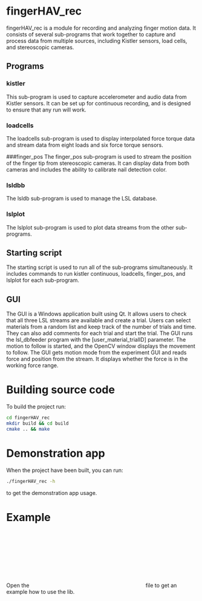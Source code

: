 # fingerHAV_rec
fingerHAV_rec is a module for recording and analyzing finger motion data. It consists of several sub-programs that work together to capture and process data from multiple sources, including Kistler sensors, load cells, and stereoscopic cameras.

##  Programs
### kistler
This sub-program is used to capture accelerometer and audio data from Kistler sensors. It can be set up for continuous recording, and is designed to ensure that any run will work.

### loadcells
The loadcells sub-program is used to display interpolated force torque data and stream data from eight loads and six force torque sensors.

###finger_pos
The finger_pos sub-program is used to stream the position of the finger tip from stereoscopic cameras. It can display data from both cameras and includes the ability to calibrate nail detection color.

### lsldbb
The lsldb sub-program is used to manage the LSL database.

### lslplot
The lslplot sub-program is used to plot data streams from the other sub-programs.

## Starting script
The starting script is used to run all of the sub-programs simultaneously. It includes commands to run kistler continuous, loadcells, finger_pos, and lslplot for each sub-program.

## GUI

The GUI is a Windows application built using Qt. It allows users to check that all three LSL streams are available and create a trial. Users can select materials from a random list and keep track of the number of trials and time. They can also add comments for each trial and start the trial. The GUI runs the lsl_dbfeeder program with the [user_material_trialID] parameter. The motion to follow is started, and the OpenCV window displays the movement to follow. The GUI gets motion mode from the experiment GUI and reads force and position from the stream. It displays whether the force is in the working force range.

# Building source code

To build the project run:
```bash
cd fingerHAV_rec
mkdir build && cd build
cmake .. && make
```

# Demonstration app

When the project have been built, you can run:
```bash
./fingerHAV_rec -h
```
to get the demonstration app usage.

# Example
Open the ![main.cpp](cpp:src/main.cpp) file to get an example how to use the lib.
